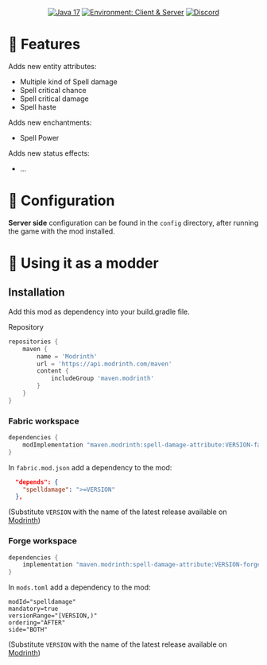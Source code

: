 <div align="center">

<a href="">![Java 17](https://img.shields.io/badge/Java%2017-ee9258?logo=coffeescript&logoColor=ffffff&labelColor=606060&style=flat-square)</a>
<a href="">![Environment: Client & Server](https://img.shields.io/badge/environment-Client%20&%20Server-1976d2?style=flat-square)</a>
<a href="">[![Discord](https://img.shields.io/discord/973561601519149057.svg?label=&logo=discord&logoColor=ffffff&color=7389D8&labelColor=6A7EC2&style=flat-square)](https://discord.gg/KN9b3pjFTM)</a>

</div>

# 🔮️ Features

Adds new entity attributes:
- Multiple kind of Spell damage
- Spell critical chance
- Spell critical damage
- Spell haste

Adds new enchantments:
- Spell Power

Adds new status effects:
- ...

# 🔧 Configuration

**Server side** configuration can be found in the `config` directory, after running the game with the mod installed.

# 🔨 Using it as a modder

## Installation

Add this mod as dependency into your build.gradle file.

Repository
```groovy
repositories {
    maven {
        name = 'Modrinth'
        url = 'https://api.modrinth.com/maven'
        content {
            includeGroup 'maven.modrinth'
        }
    }
}
```

### Fabric workspace
```groovy
dependencies {
    modImplementation "maven.modrinth:spell-damage-attribute:VERSION-fabric"
}
```
In `fabric.mod.json` add a dependency to the mod:
```json
  "depends": {
    "spelldamage": ">=VERSION"
  },
```

(Substitute `VERSION` with the name of the latest release available on [Modrinth](https://modrinth.com/mod/spell-damage-attribute/versions))

### Forge workspace
```groovy
dependencies {
    implementation "maven.modrinth:spell-damage-attribute:VERSION-forge"
}
```
In `mods.toml` add a dependency to the mod:
```
modId="spelldamage"
mandatory=true
versionRange="[VERSION,)"
ordering="AFTER"
side="BOTH"
```

(Substitute `VERSION` with the name of the latest release available on [Modrinth](https://modrinth.com/mod/spell-damage-attribute/versions))
